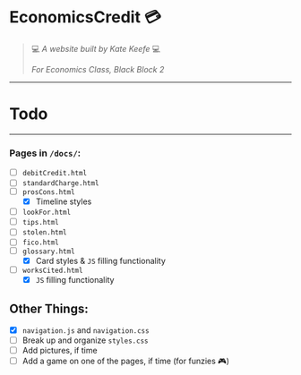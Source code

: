 # EconomicsCredit 💳

> 💻 *A website built by Kate Keefe* 💻
> 
> *For Economics Class, Black Block 2*

---
# Todo
---

### Pages in `/docs/`:
- [ ] `debitCredit.html`
- [ ] `standardCharge.html`
- [ ] `prosCons.html`
    - [x] Timeline styles
- [ ] `lookFor.html`
- [ ] `tips.html`
- [ ] `stolen.html`
- [ ] `fico.html`
- [ ] `glossary.html`
    - [x] Card styles & `JS` filling functionality
- [ ] `worksCited.html`
    - [x] `JS` filling functionality

## Other Things:
- [x] `navigation.js` and `navigation.css`
- [ ] Break up and organize `styles.css`
- [ ] Add pictures, if time
- [ ] Add a game on one of the pages, if time (for funzies 🎮)